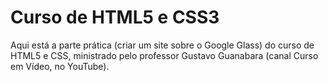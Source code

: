 # Curso de HTML5 e CSS3

Aqui está a parte prática (criar um site sobre o Google Glass) do curso de HTML5 e CSS, ministrado pelo professor Gustavo Guanabara (canal Curso em Vídeo, no YouTube). 